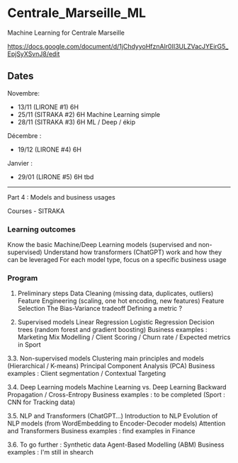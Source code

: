 # Centrale_Marseille_ML
Machine Learning for Centrale Marseille

https://docs.google.com/document/d/1jChdyyoHfznAlr0II3ULZVacJYEirG5_EpjSyXSvnJ8/edit


Dates
------
Novembre: 
- 13/11 (LIRONE #1) 6H  
- 25/11 (SITRAKA #2) 6H Machine Learning simple 
- 28/11 (SITRAKA #3) 6H ML / Deep / ékip
  
Décembre :

- 19/12 (LIRONE #4) 6H
  
Janvier :

- 29/01 (LIRONE #5) 6H 
tbd


-------
Part 4 : Models and business usages 

Courses - SITRAKA

### Learning outcomes
Know the basic Machine/Deep Learning models (supervised and non-supervised)
Understand how transformers (ChatGPT) work and how they can be leveraged
For each model type, focus on a specific business usage
### Program
1. Preliminary steps
Data Cleaning (missing data, duplicates, outliers)
Feature Engineering (scaling, one hot encoding, new features)
Feature Selection
The Bias-Variance tradeoff
Defining a metric ?

2. Supervised models
Linear Regression
Logistic Regression 
Decision trees (random forest and gradient boosting)
Business examples : Marketing Mix Modelling / Client Scoring / Churn rate / Expected metrics in Sport

3.3. Non-supervised models
Clustering main principles and models (Hierarchical / K-means)
Principal Component Analysis (PCA)
Business examples : Client segmentation / Contextual Targeting

3.4. Deep Learning models
Machine Learning vs. Deep Learning
Backward Propagation / Cross-Entropy
Business examples : to be completed (Sport : CNN for Tracking data)

3.5. NLP and Transformers (ChatGPT…)
Introduction to NLP
Evolution of NLP models (from WordEmbedding to Encoder-Decoder models)
Attention and Transformers
Business examples : find examples in Finance 

3.6. To go further : Synthetic data
Agent-Based Modelling (ABM)
Business examples : I'm still in shearch

